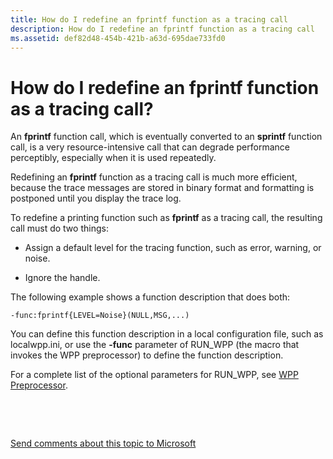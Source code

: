```yaml
---
title: How do I redefine an fprintf function as a tracing call
description: How do I redefine an fprintf function as a tracing call
ms.assetid: def82d48-454b-421b-a63d-695dae733fd0
---
```


# How do I redefine an fprintf function as a tracing call?


An **fprintf** function call, which is eventually converted to an **sprintf** function call, is a very resource-intensive call that can degrade performance perceptibly, especially when it is used repeatedly.

Redefining an **fprintf** function as a tracing call is much more efficient, because the trace messages are stored in binary format and formatting is postponed until you display the trace log.

To redefine a printing function such as **fprintf** as a tracing call, the resulting call must do two things:

-   Assign a default level for the tracing function, such as error, warning, or noise.

-   Ignore the handle.

The following example shows a function description that does both:

```
-func:fprintf{LEVEL=Noise}(NULL,MSG,...)
```

You can define this function description in a local configuration file, such as localwpp.ini, or use the **-func** parameter of RUN\_WPP (the macro that invokes the WPP preprocessor) to define the function description.

For a complete list of the optional parameters for RUN\_WPP, see [WPP Preprocessor](wpp-preprocessor.md).

 

 

[Send comments about this topic to Microsoft](mailto:wsddocfb@microsoft.com?subject=Documentation%20feedback%20[devtest\devtest]:%20How%20do%20I%20redefine%20an%20fprintf%20function%20as%20a%20tracing%20call?%20%20RELEASE:%20%2811/17/2016%29&body=%0A%0APRIVACY%20STATEMENT%0A%0AWe%20use%20your%20feedback%20to%20improve%20the%20documentation.%20We%20don't%20use%20your%20email%20address%20for%20any%20other%20purpose,%20and%20we'll%20remove%20your%20email%20address%20from%20our%20system%20after%20the%20issue%20that%20you're%20reporting%20is%20fixed.%20While%20we're%20working%20to%20fix%20this%20issue,%20we%20might%20send%20you%20an%20email%20message%20to%20ask%20for%20more%20info.%20Later,%20we%20might%20also%20send%20you%20an%20email%20message%20to%20let%20you%20know%20that%20we've%20addressed%20your%20feedback.%0A%0AFor%20more%20info%20about%20Microsoft's%20privacy%20policy,%20see%20http://privacy.microsoft.com/default.aspx. "Send comments about this topic to Microsoft")




